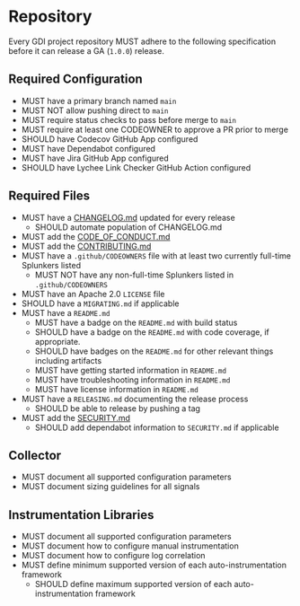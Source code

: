 # Repository

Every GDI project repository MUST adhere to the following specification before
it can release a GA (`1.0.0`) release.

## Required Configuration

- MUST have a primary branch named `main`
- MUST NOT allow pushing direct to `main`
- MUST require status checks to pass before merge to `main`
- MUST require at least one CODEOWNER to approve a PR prior to merge
- SHOULD have Codecov GitHub App configured
- MUST have Dependabot configured
- MUST have Jira GitHub App configured
- SHOULD have Lychee Link Checker GitHub Action configured

## Required Files

- MUST have a [CHANGELOG.md](templates/CHANGELOG.md) updated for every release
  - SHOULD automate population of CHANGELOG.md
- MUST add the [CODE_OF_CONDUCT.md](templates/CODE_OF_CONDUCT.md)
- MUST add the [CONTRIBUTING.md](templates/CONTRIBUTING.md)
- MUST have a `.github/CODEOWNERS` file with at least two currently full-time Splunkers listed
  - MUST NOT have any non-full-time Splunkers listed in `.github/CODEOWNERS`
- MUST have an Apache 2.0 `LICENSE` file
- SHOULD have a `MIGRATING.md` if applicable
- MUST have a `README.md`
  - MUST have a badge on the `README.md` with build status
  - SHOULD have a badge on the `README.md` with code coverage, if appropriate.
  - SHOULD have badges on the `README.md` for other relevant things including artifacts
  - MUST have getting started information in `README.md`
  - MUST have troubleshooting information in `README.md`
  - MUST have license information in `README.md`
- MUST have a `RELEASING.md` documenting the release process
  - SHOULD be able to release by pushing a tag
- MUST add the [SECURITY.md](templates/SECURITY.md)
  - SHOULD add dependabot information to `SECURITY.md` if applicable

## Collector

- MUST document all supported configuration parameters
- MUST document sizing guidelines for all signals

## Instrumentation Libraries

- MUST document all supported configuration parameters
- MUST document how to configure manual instrumentation
- MUST document how to configure log correlation
- MUST define minimum supported version of each auto-instrumentation framework
  - SHOULD define maximum supported version of each auto-instrumentation framework
